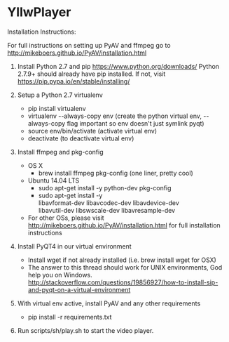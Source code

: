 # YllwPlayer

Installation Instructions:

For full instructions on setting up PyAV and ffmpeg go to http://mikeboers.github.io/PyAV/installation.html

1. Install Python 2.7 and pip
    https://www.python.org/downloads/
    Python 2.7.9+ should already have pip installed. If not, visit https://pip.pypa.io/en/stable/installing/

2. Setup a Python 2.7 virtualenv
    - pip install virtualenv
    - virtualenv --always-copy env (create the python virtual env, --always-copy flag important so env doesn't just symlink pyqt)
    - source env/bin/activate (activate virtual env)
    - deactivate (to deactivate virtual env)

4. Install ffmpeg and pkg-config
    - OS X
        - brew install ffmpeg pkg-config (one liner, pretty cool)
    - Ubuntu 14.04 LTS
        - sudo apt-get install -y python-dev pkg-config
        - sudo apt-get install -y \
            libavformat-dev libavcodec-dev libavdevice-dev \
            libavutil-dev libswscale-dev libavresample-dev
    - For other OSs, please visit http://mikeboers.github.io/PyAV/installation.html for full installation instructions

5. Install PyQT4 in our virtual environment
    - Install wget if not already installed (i.e. brew install wget for OSX)
    - The answer to this thread should work for UNIX environments, God help you on Windows.
    http://stackoverflow.com/questions/19856927/how-to-install-sip-and-pyqt-on-a-virtual-environment

6. With virtual env active, install PyAV and any other requirements
    - pip install -r requirements.txt

7. Run scripts/sh/play.sh to start the video player.